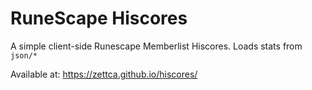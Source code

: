 # RuneScape Hiscores

A simple client-side Runescape Memberlist Hiscores. Loads stats from `json/*`

Available at: https://zettca.github.io/hiscores/
